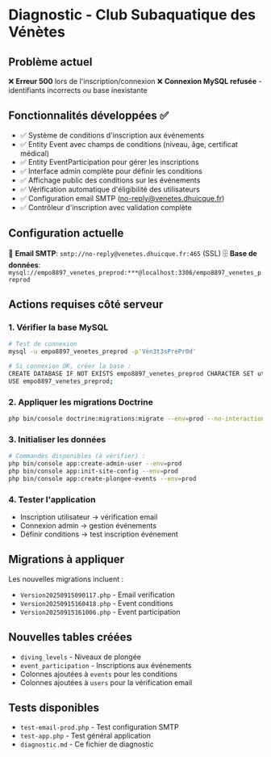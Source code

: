 # Diagnostic - Club Subaquatique des Vénètes

## Problème actuel
❌ **Erreur 500** lors de l'inscription/connexion
❌ **Connexion MySQL refusée** - identifiants incorrects ou base inexistante

## Fonctionnalités développées ✅
- ✅ Système de conditions d'inscription aux événements
- ✅ Entity Event avec champs de conditions (niveau, âge, certificat médical)  
- ✅ Entity EventParticipation pour gérer les inscriptions
- ✅ Interface admin complète pour définir les conditions
- ✅ Affichage public des conditions sur les événements
- ✅ Vérification automatique d'éligibilité des utilisateurs
- ✅ Configuration email SMTP (no-reply@venetes.dhuicque.fr)
- ✅ Contrôleur d'inscription avec validation complète

## Configuration actuelle
📧 **Email SMTP**: `smtp://no-reply@venetes.dhuicque.fr:465` (SSL)
🗄️ **Base de données**: `mysql://empo8897_venetes_preprod:***@localhost:3306/empo8897_venetes_preprod`

## Actions requises côté serveur

### 1. Vérifier la base MySQL
```bash
# Test de connexion
mysql -u empo8897_venetes_preprod -p'Vén3t3sPréPr0d'

# Si connexion OK, créer la base :
CREATE DATABASE IF NOT EXISTS empo8897_venetes_preprod CHARACTER SET utf8mb4 COLLATE utf8mb4_unicode_ci;
USE empo8897_venetes_preprod;
```

### 2. Appliquer les migrations Doctrine
```bash
php bin/console doctrine:migrations:migrate --env=prod --no-interaction
```

### 3. Initialiser les données
```bash
# Commandes disponibles (à vérifier) :
php bin/console app:create-admin-user --env=prod
php bin/console app:init-site-config --env=prod  
php bin/console app:create-plongee-events --env=prod
```

### 4. Tester l'application
- Inscription utilisateur → vérification email
- Connexion admin → gestion événements
- Définir conditions → test inscription événement

## Migrations à appliquer
Les nouvelles migrations incluent :
- `Version20250915090117.php` - Email verification
- `Version20250915160418.php` - Event conditions  
- `Version20250915161006.php` - Event participation

## Nouvelles tables créées
- `diving_levels` - Niveaux de plongée
- `event_participation` - Inscriptions aux événements
- Colonnes ajoutées à `events` pour les conditions
- Colonnes ajoutées à `users` pour la vérification email

## Tests disponibles
- `test-email-prod.php` - Test configuration SMTP
- `test-app.php` - Test général application
- `diagnostic.md` - Ce fichier de diagnostic